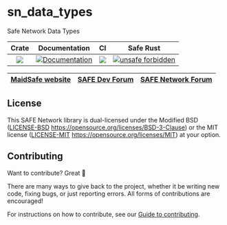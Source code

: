 # sn_data_types
Safe Network Data Types

|Crate|Documentation|CI|Safe Rust|
|:-:|:-:|:-:|:-:|
|[![](http://meritbadge.herokuapp.com/sn_data_types)](https://crates.io/crates/sn_data_types)|[![Documentation](https://docs.rs/sn_data_types/badge.svg)](https://docs.rs/sn_data_types)|![](https://github.com/maidsafe/sn_data_types/workflows/Master/badge.svg)|[![unsafe forbidden](https://img.shields.io/badge/unsafe-forbidden-error.svg)](https://github.com/rust-secure-code/safety-dance/)|

| [MaidSafe website](https://maidsafe.net) | [SAFE Dev Forum](https://forum.safedev.org) | [SAFE Network Forum](https://safenetforum.org) |
|:-:|:-:|:-:|

## License

This SAFE Network library is dual-licensed under the Modified BSD ([LICENSE-BSD](LICENSE-BSD) https://opensource.org/licenses/BSD-3-Clause) or the MIT license ([LICENSE-MIT](LICENSE-MIT) https://opensource.org/licenses/MIT) at your option.

## Contributing

Want to contribute? Great :tada:

There are many ways to give back to the project, whether it be writing new code, fixing bugs, or just reporting errors. All forms of contributions are encouraged!

For instructions on how to contribute, see our [Guide to contributing](https://github.com/maidsafe/QA/blob/master/CONTRIBUTING.md).
